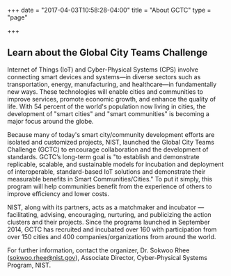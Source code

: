 +++
date = "2017-04-03T10:58:28-04:00"
title = "About GCTC"
type = "page"

+++


## Learn about the Global City Teams Challenge

Internet of Things (IoT) and Cyber-Physical Systems (CPS) involve connecting smart devices and systems—in diverse sectors such as transportation, energy, manufacturing, and healthcare—in fundamentally new ways. These technologies will enable cities and communities to improve services, promote economic growth, and enhance the quality of life. With 54 percent of the world's population now living in cities, the development of "smart cities" and "smart communities" is becoming a major focus around the globe.

Because many of today's smart city/community development efforts are isolated and customized projects, NIST, launched the Global City Teams Challenge (GCTC) to encourage collaboration and the development of standards. GCTC’s long-term goal is "to establish and demonstrate replicable, scalable, and sustainable models for incubation and deployment of interoperable, standard-based IoT solutions and demonstrate their measurable benefits in Smart Communities/Cities." To put it simply, this program will help communities benefit from the experience of others to improve efficiency and lower costs.

NIST, along with its partners, acts as a matchmaker and incubator —facilitating, advising, encouraging, nurturing, and publicizing the action clusters and their projects. Since the programs launched in September 2014, GCTC has recruited and incubated over 160 with participation from over 150 cities and 400 companies/organizations from around the world.

<span class="highlight">For further information, contact the organizer, Dr. Sokwoo Rhee (<a href="mailto:sokwoo.rhee@nist.gov">sokwoo.rhee@nist.gov</a>), Associate Director, Cyber-Physical Systems Program, NIST.</span>
